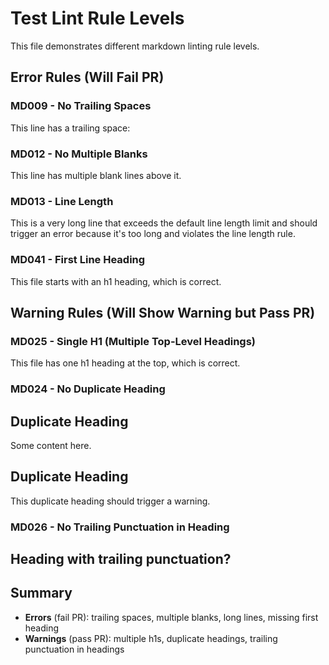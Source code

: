 # Test Lint Rule Levels

This file demonstrates different markdown linting rule levels.

## Error Rules (Will Fail PR)

### MD009 - No Trailing Spaces
This line has a trailing space: 

### MD012 - No Multiple Blanks


This line has multiple blank lines above it.

### MD013 - Line Length
This is a very long line that exceeds the default line length limit and should trigger an error because it's too long and violates the line length rule.

### MD041 - First Line Heading
This file starts with an h1 heading, which is correct.

## Warning Rules (Will Show Warning but Pass PR)

### MD025 - Single H1 (Multiple Top-Level Headings)
This file has one h1 heading at the top, which is correct.

### MD024 - No Duplicate Heading
## Duplicate Heading
Some content here.
## Duplicate Heading
This duplicate heading should trigger a warning.

### MD026 - No Trailing Punctuation in Heading
## Heading with trailing punctuation?

## Summary

- **Errors** (fail PR): trailing spaces, multiple blanks, long lines, missing first heading
- **Warnings** (pass PR): multiple h1s, duplicate headings, trailing punctuation in headings 